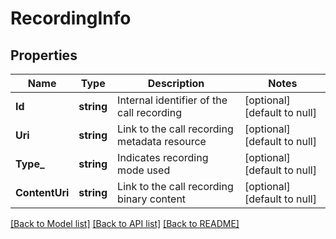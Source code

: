 # RecordingInfo

## Properties
Name | Type | Description | Notes
------------ | ------------- | ------------- | -------------
**Id** | **string** | Internal identifier of the call recording | [optional] [default to null]
**Uri** | **string** | Link to the call recording metadata resource | [optional] [default to null]
**Type_** | **string** | Indicates recording mode used | [optional] [default to null]
**ContentUri** | **string** | Link to the call recording binary content | [optional] [default to null]

[[Back to Model list]](../README.md#documentation-for-models) [[Back to API list]](../README.md#documentation-for-api-endpoints) [[Back to README]](../README.md)


